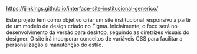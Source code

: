https://jjinkings.github.io/interface-site-institucional-generico/

Este projeto tem como objetivo criar um site institucional responsivo a partir de um modelo de design criado no Figma. Inicialmente, o foco será no desenvolvimento da versão para desktop, seguindo as diretrizes visuais do designer. O site irá incorporar conceitos de variáveis CSS para facilitar a personalização e manutenção do estilo.
